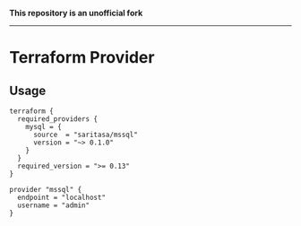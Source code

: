 **This repository is an unofficial fork**

---

Terraform Provider
==================

Usage
-----

```hcl
terraform {
  required_providers {
    mysql = {
      source  = "saritasa/mssql"
      version = "~> 0.1.0"
    }
  }
  required_version = ">= 0.13"
}

provider "mssql" {
  endpoint = "localhost"
  username = "admin"
}
```
